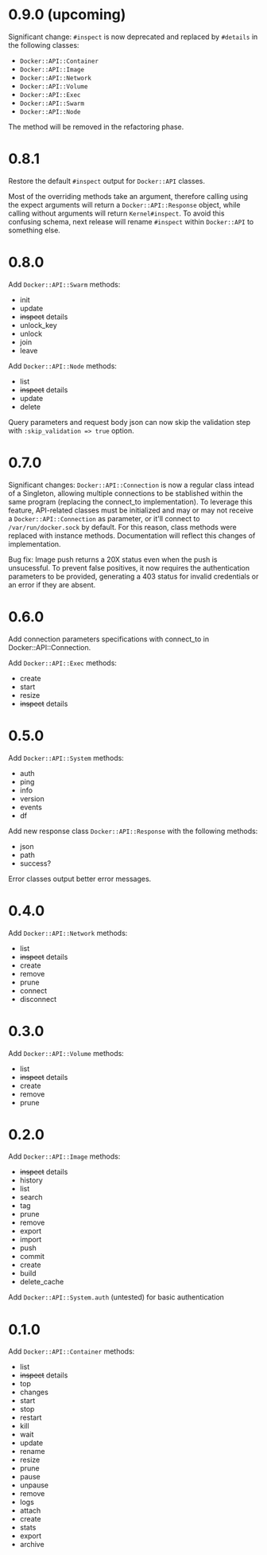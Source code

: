 # 0.9.0 (upcoming)

Significant change: `#inspect` is now deprecated and replaced by `#details` in the following classes:
* `Docker::API::Container`
* `Docker::API::Image`
* `Docker::API::Network`
* `Docker::API::Volume`
* `Docker::API::Exec`
* `Docker::API::Swarm`
* `Docker::API::Node`

The method will be removed in the refactoring phase.

# 0.8.1

Restore the default `#inspect` output for `Docker::API` classes. 

Most of the overriding methods take an argument, therefore calling using the expect arguments will return a `Docker::API::Response` object, while calling without arguments will return `Kernel#inspect`. To avoid this confusing schema, next release will rename `#inspect` within `Docker::API` to something else.

# 0.8.0

Add `Docker::API::Swarm` methods:
* init
* update
* ~~inspect~~ details
* unlock_key
* unlock
* join
* leave

Add `Docker::API::Node` methods:
* list
* ~~inspect~~ details
* update
* delete

Query parameters and request body json can now skip the validation step with `:skip_validation => true` option.

# 0.7.0

Significant changes: `Docker::API::Connection` is now a regular class intead of a Singleton, allowing multiple connections to be stablished within the same program (replacing the connect_to implementation). To leverage this feature, API-related classes must be initialized and may or may not receive a `Docker::API::Connection` as parameter, or it'll connect to `/var/run/docker.sock` by default. For this reason, class methods were replaced with instance methods. Documentation will reflect this changes of implementation.

Bug fix: Image push returns a 20X status even when the push is unsucessful. To prevent false positives, it now requires the authentication parameters to be provided, generating a 403 status for invalid credentials or an error if they are absent.

# 0.6.0

Add connection parameters specifications with connect_to in Docker::API::Connection.

Add `Docker::API::Exec` methods:
* create
* start
* resize
* ~~inspect~~ details

# 0.5.0

Add `Docker::API::System` methods:
* auth
* ping
* info
* version
* events
* df

Add new response class `Docker::API::Response` with the following methods:
* json
* path
* success?

Error classes output better error messages.

# 0.4.0

Add `Docker::API::Network` methods:
* list
* ~~inspect~~ details
* create
* remove
* prune
* connect
* disconnect

# 0.3.0

Add `Docker::API::Volume` methods:
* list
* ~~inspect~~ details
* create
* remove
* prune


# 0.2.0

Add `Docker::API::Image` methods:
* ~~inspect~~ details
* history
* list
* search
* tag
* prune
* remove
* export
* import
* push
* commit
* create
* build
* delete_cache

Add `Docker::API::System.auth` (untested) for basic authentication

# 0.1.0

Add `Docker::API::Container` methods:
* list
* ~~inspect~~ details
* top
* changes
* start
* stop
* restart
* kill
* wait
* update
* rename
* resize
* prune
* pause
* unpause
* remove
* logs
* attach
* create
* stats
* export
* archive